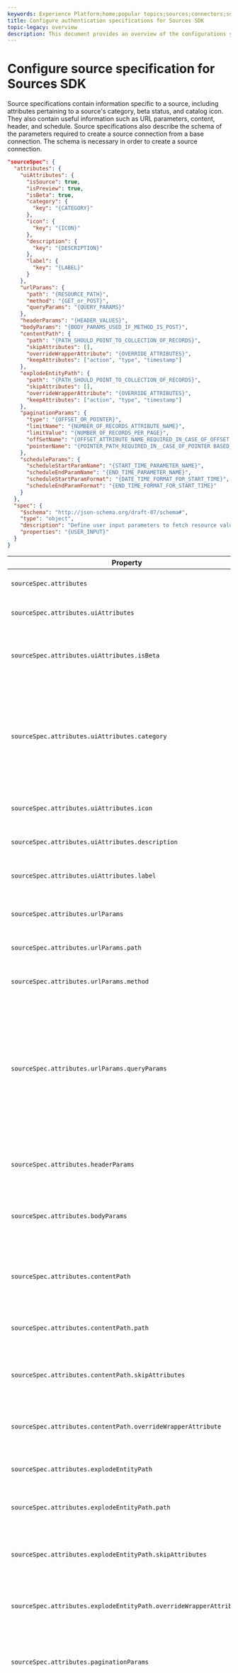 ```yaml
---
keywords: Experience Platform;home;popular topics;sources;connectors;source connectors;sources sdk;sdk;SDK
title: Configure authentication specifications for Sources SDK
topic-legacy: overview
description: This document provides an overview of the configurations you need to prepare in order to use Sources SDK.
---
```


# Configure source specification for Sources SDK

Source specifications contain information specific to a source, including attributes pertaining to a source's category, beta status, and catalog icon. They also contain useful information such as URL parameters, content, header, and schedule. Source specifications also describe the schema of the parameters required to create a source connection from a base connection. The schema is necessary in order to create a source connection.


```json
"sourceSpec": {
  "attributes": {
    "uiAttributes": {
      "isSource": true,
      "isPreview": true,
      "isBeta": true,
      "category": {
        "key": "{CATEGORY}"
      },
      "icon": {
        "key": "{ICON}"
      },
      "description": {
        "key": "{DESCRIPTION}"
      },
      "label": {
        "key": "{LABEL}"
      }
    },
    "urlParams": {
      "path": "{RESOURCE_PATH}",
      "method": "{GET_or_POST}",
      "queryParams": "{QUERY_PARAMS}"
    },
    "headerParams": "{HEADER_VALUES}",
    "bodyParams": "{BODY_PARAMS_USED_IF_METHOD_IS_POST}",
    "contentPath": {
      "path": "{PATH_SHOULD_POINT_TO_COLLECTION_OF_RECORDS}",
      "skipAttributes": [],
      "overrideWrapperAttribute": "{OVERRIDE_ATTRIBUTES}",
      "keepAttributes": ["action", "type", "timestamp"]
    },
    "explodeEntityPath": {
      "path": "{PATH_SHOULD_POINT_TO_COLLECTION_OF_RECORDS}",
      "skipAttributes": [],
      "overrideWrapperAttribute": "{OVERRIDE_ATTRIBUTES}",
      "keepAttributes": ["action", "type", "timestamp"]
    },
    "paginationParams": {
      "type": "{OFFSET_OR_POINTER}",
      "limitName": "{NUMBER_OF_RECORDS_ATTRIBUTE_NAME}",
      "limitValue": "{NUMBER_OF_RECORDS_PER_PAGE}",
      "offSetName": "{OFFSET_ATTRIBUTE_NAME_REQUIRED_IN_CASE_OF_OFFSET BASED_PAGINATION}",
      "pointerName": "{POINTER_PATH_REQUIRED_IN__CASE_OF_POINTER BASED_PAGINATION}"
    },
    "scheduleParams": {
      "scheduleStartParamName": "{START_TIME_PARAMETER_NAME}",
      "scheduleEndParamName": "{END_TIME_PARAMETER_NAME}",
      "scheduleStartParamFormat": "{DATE_TIME_FORMAT_FOR_START_TIME}",
      "scheduleEndParamFormat": "{END_TIME_FORMAT_FOR_START_TIME}"
    }
  },
  "spec": {
    "$schema": "http://json-schema.org/draft-07/schema#",
    "type": "object",
    "description": "Define user input parameters to fetch resource values.",
    "properties": "{USER_INPUT}"
  }
}
```

| Property | Description | Example |
| --- | --- | --- |
| `sourceSpec.attributes` | Contains information on the source specific to the UI or API. |
| `sourceSpec.attributes.uiAttributes` | Displays information on the source specific to the UI. |
| `sourceSpec.attributes.uiAttributes.isBeta` | A boolean attribute that indicates whether the source requires more feedback from customers to add to its functionality. | <ul><li>`true`</li><li>`false`</li></ul> |
| `sourceSpec.attributes.uiAttributes.category` | Defines the category of the source. | <ul><li>`advertising`</li><li>`cloud storage`</li><li>`crm`</li><li>`customer success`</li><li>`database`</li><li>`ecommerce`</li><li>`marketing automation`</li><li>`payments`</li><li>`protocols`</li><li>`streaming`</li></ul> |
| `sourceSpec.attributes.uiAttributes.icon` | Defines the icon used for the rendering of the source in the Platform UI. | `mailchimp-icon.svg` |
| `sourceSpec.attributes.uiAttributes.description` | Displays a brief description of the source. |
| `sourceSpec.attributes.uiAttributes.label` | Displays the label to be used for the rendering of the source in the Platform UI. |
| `sourceSpec.attributes.urlParams`| Contains information on the URL resource path, method, and supported query parameters. |
| `sourceSpec.attributes.urlParams.path` | Defines the resource path from where to fetch the data from. | `/3.0/reports/${campaignId}/email-activity` |
| `sourceSpec.attributes.urlParams.method` | Defines the HTTP method to be used to make the request to the resource to fetch data. | `GET`, `POST` |
| `sourceSpec.attributes.urlParams.queryParams` | Defines the supported query parameters that can be used to append the source URL when making a request to fetch data. Query parameters must be comma (`,`) separated key-value pairs. **Note**: Any user-provided parameter value must be formatted as a placeholder. For example: `${USER_PARAMETER}`. | `exclude_fields=emails._links,id=${id}` |
| `sourceSpec.attributes.headerParams` | Defines the comma (`,`) separated headers that need to be supplied in the HTTP request to source URL while fetching data. | `Content-Type=application/json,foo=bar&userHeader={{USER_HEADER_VALUE}}` |
| `sourceSpec.attributes.bodyParams` | Defines the required body parameters. This property is only used if `urlParams.method` is set to `POST`. | 
| `sourceSpec.attributes.contentPath` | Defines the node that contains the list of items required to be ingested to Platform. This attribute should follow valid JSON path syntax and must point to a particular array. | See the [appendix](#appendix) for an example of the resource contained within a content path. |
| `sourceSpec.attributes.contentPath.path` | The path that points to the collection records to be ingested to Platform. | `$.emails` |
| `sourceSpec.attributes.contentPath.skipAttributes` | This property allows you to identify specific items from the resource identified in the content path that are to be excluded from being ingested. |
| `sourceSpec.attributes.contentPath.overrideWrapperAttribute` | This property allows you to specify attributes to override when a batch run occurs. |
| `sourceSpec.attributes.explodeEntityPath` | This property allows you to flatten two arrays and transform resource data to Platform resource. |
| `sourceSpec.attributes.explodeEntityPath.path` | The path that points to the collection records that you want to flatten. | `$.email.activity` |
| `sourceSpec.attributes.explodeEntityPath.skipAttributes` | This property allows you to identify specific items from the resource identified in the entity path that are to be excluded from being ingested. |
| `sourceSpec.attributes.explodeEntityPath.overrideWrapperAttribute` | This property allows you to specify attributes to override when a batch run occurs. |
| `sourceSpec.attributes.paginationParams` | Defines the parameters or fields that must be supplied to get a link to the next page from the user's current page response, or while creating a next page URL. |
| `sourceSpec.attributes.paginationParams.type` | Displays the type of the supported pagination type for your source. | <ul><li>`offset`: This pagination type allows you to parse through results by specifying an index from where to start the resulting array, and a limit on how many results are returned.</li><li>`pointer`: This pagination type allows you to use a `pointer` variable to point to a particular item that needs to be sent with a request. The pointer type pagination requires path in payload that point to next page</li></ul> |
| `sourceSpec.attributes.paginationParams.limitName` | The name for the limit through which the API can specify the number of records to be fetched in a page. | `count` |
| `sourceSpec.attributes.paginationParams.limitValue` | The number of records to be fetched in a page. | `100` |
| `sourceSpec.attributes.paginationParams.offSetName` | The offset attribute name. This is required if pagination type is set to `offset`. | `offset` |
| `sourceSpec.attributes.paginationParams.pointerName` | The pointer attribute name. This requires json path to the attribute that will point to next page. This is required if pagination type is set to `pointer`. | `pointer` |
| `sourceSpec.attributes.scheduleParams` | Contains parameters that define supported scheduling formats for your source. Schedule parameters include `startTime` and `endTime`, both of which allows you to set specific time intervals for batch runs, which then ensures that records fetched in a previous batch run are not fetched again. |
| `sourceSpec.attributes.scheduleParams.scheduleStartParamName` | Defines the start time parameter name | `since_last_changed` |
| `sourceSpec.attributes.scheduleParams.scheduleEndParamName` | Defines the end time parameter name | `before_last_changed` |
| `sourceSpec.attributes.scheduleParams.scheduleStartParamFormat` | Defines the supported format for the `scheduleStartParamName`. | `yyyy-MM-ddTHH:mm:ssZ` |
| `sourceSpec.attributes.scheduleParams.scheduleEndParamFormat` | Defines the supported format for the `scheduleEndParamName`.| `yyyy-MM-ddTHH:mm:ssZ` |
| `sourceSpec.spec.properties` | Defines the user-provided parameters to fetch resource values. | See the [appendix](#appendix) for an example user-inputted parameters for `spec.properties`. |

{style="table-layout:auto"}

## Appendix {#appendix}

### Content path example

The following is an example of the contents of the `contentPath` property in a [!DNL MailChimp Campaigns] connection specification.

```json
"contentPath": {
  "path": "$.members",
  "skipAttributes": [
    "_links",
    "total_items",
    "list_id"
  ],
  "overrideWrapperAttribute": "member"
}
```

### `spec.properties` user input example

The following is an example of a user-provided `spec.properties` using a [!DNL MailChimp Members] connection specification.

```json
"spec": {
    "$schema": "http://json-schema.org/draft-07/schema#",
    "type": "object",
    "description": "Define user input parameters to fetch resource values.",
    "properties": {
        "listId": {
            "type": "string",
            "description": "listId for which members need to fetch."
        }
    }
}
```

## Next steps

With your source specifications populated, you can proceed to configure the explore specifications for the source that you want to integrate to Platform. See the the document on [configuring explore specifications](./explorespec.md) for more information.